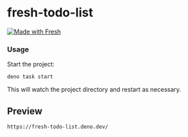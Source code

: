 # fresh-todo-list

[![Made with Fresh](https://fresh.deno.dev/fresh-badge.svg)](https://fresh.deno.dev)

### Usage

Start the project:

```
deno task start
```

This will watch the project directory and restart as necessary.

## Preview

```
https://fresh-todo-list.deno.dev/
```

